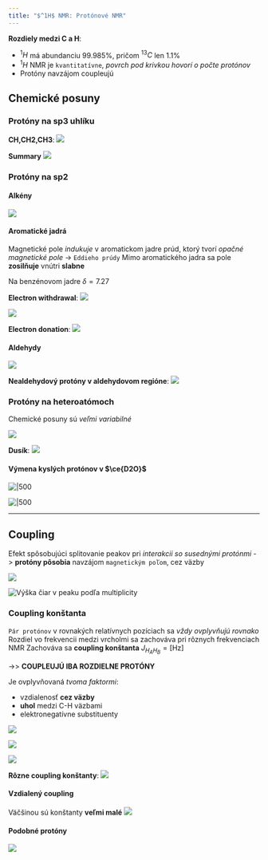 ```yaml
---
title: "$^1H$ NMR: Protónové NMR"
---
```


**Rozdiely medzi C a H**:
- $^1H$ má abundanciu 99.985%, pričom $^{13}C$ len 1.1%
- $^1H$ NMR je `kvantitatívne`, *povrch pod krivkou hovorí o počte protónov*
- Protóny navzájom coupleujú

## Chemické posuny
### Protóny na sp3 uhlíku
**CH,CH2,CH3**:
![](attachments/posun_CHn_skupín.png)

**Summary**
![](attachments/summary_H_NMR.png)

### Protóny na sp2
#### Alkény
![](attachments/alkény_nmr.png)

#### Aromatické jadrá
Magnetické pole *indukuje* v aromatickom jadre prúd, ktorý tvorí *opačné magnetické pole*
-> `Eddieho prúdy`
Mimo aromatického jadra sa pole **zosilňuje** vnútri **slabne**

Na benzénovom jadre $\delta=7.27$

**Electron withdrawal**:
![](attachments/aromaticke_jadra_withdrawing.png)

![](attachments/aromaticke_jadrá_electron_withdrawal_inductive.png)

**Electron donation**:
![](attachments/aromaticke_jadra_e_donation.png)

#### Aldehydy
![](attachments/nmr_aldehydy.png)

**Nealdehydový protóny v aldehydovom regióne**:
![](attachments/nealdehydové_aldehydové_protóny.png)

### Protóny na heteroatómoch
Chemické posuny sú *veľmi variabilné*

![](attachments/chemické_posuny_na_heteroatómoch.png)

**Dusík**:
![](attachments/dusík_protóny_nmr.png)

#### Výmena kyslých protónov v $\ce{D2O}$ 
![|500](attachments/výmena_kyslých_protónov_nmr.png)

![|500](attachments/nmr_vymena_kyslych_protonov.png)

---

## Coupling
Efekt spôsobujúci splitovanie peakov pri *interakcii so susednými protónmi*
-> **protóny pôsobia** navzájom `magnetickým poľom`, cez väzby

![](attachments/hnmr_coupling_vysvetlenie.png)

![Výška čiar v peaku podľa multiplicity](attachments/hnmr_coupling_multiplicita.png)

### Coupling konštanta
`Pár protónov` v rovnakých relatívnych pozíciach sa *vždy ovplyvňujú rovnako*
Rozdiel vo frekvencii medzi vrcholmi sa zachováva pri rôznych frekvenciach NMR
Zachováva sa **coupling konštanta** $J_{H_AH_B} = [\text{Hz}]$

->> **COUPLEUJÚ IBA ROZDIELNE PROTÓNY**

Je ovplyvňovaná *tvoma faktormi*:
- vzdialenosť **cez väzby**
- **uhol** medzi C-H väzbami
- elektronegatívne substituenty

![](attachments/coupling_konštanty.png)

![](attachments/vinylový_coupling.png)

![](attachments/coupling_typicke_konstanty.png)

**Rôzne coupling konštanty**:
![](attachments/rozne_coupling_konstanty.png)

#### Vzdialený coupling
Väčšinou sú konštanty **veľmi malé**
![](attachments/vzdialeny_coupling.png)

#### Podobné protóny
![](attachments/coupling_podobne_protony.png)
